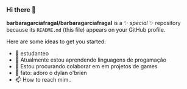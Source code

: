 ### Hi there 👋


**barbaragarciafragal/barbaragarciafragal** is a ✨ _special_ ✨ repository because its `README.md` (this file) appears on your GitHub profile.

Here are some ideas to get you started:

- 🔭  estudanteo
- 🌱 Atualmente estou aprendendo linguagens de progamação
- 👯 Estou procurando colaborar em em projetos de games
- 💬 fato: adoro o dylan o'brien
- 📫 How to reach mim..
